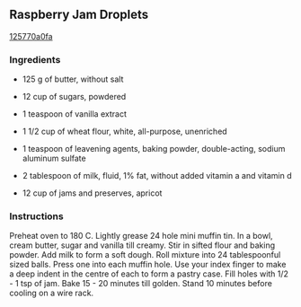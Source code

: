 ## Raspberry Jam Droplets

[125770a0fa](http://www.food.com/recipe/raspberry-jam-droplets-457255)

### Ingredients

 - 125 g of butter, without salt

 - 12 cup of sugars, powdered

 - 1 teaspoon of vanilla extract

 - 1 1/2 cup of wheat flour, white, all-purpose, unenriched

 - 1 teaspoon of leavening agents, baking powder, double-acting, sodium aluminum sulfate

 - 2 tablespoon of milk, fluid, 1% fat, without added vitamin a and vitamin d

 - 12 cup of jams and preserves, apricot

### Instructions

Preheat oven to 180 C. Lightly grease 24 hole mini muffin tin. In a bowl, cream butter, sugar and vanilla till creamy. Stir in sifted flour and baking powder. Add milk to form a soft dough. Roll mixture into 24 tablespoonful sized balls. Press one into each muffin hole. Use your index finger to make a deep indent in the centre of each to form a pastry case. Fill holes with 1/2 - 1 tsp of jam. Bake 15 - 20 minutes till golden. Stand 10 minutes before cooling on a wire rack.